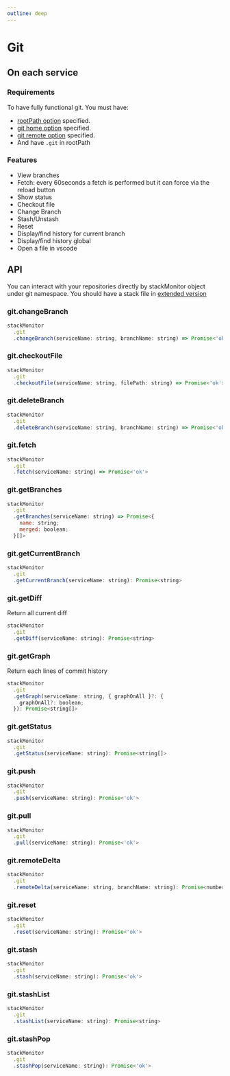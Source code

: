 ```yaml
---
outline: deep
---
```

# Git

## On each service

### Requirements
To have fully functional git. You must have:
 - [rootPath option](../reference/service-options.md#root-path) specified.
 - [git home option](../reference/service-options.md#home) specified.
 - [git remote option](../reference/service-options.md#remote) specified.
 - And have ```.git``` in rootPath

### Features

 - View branches
 - Fetch: every 60seconds a fetch is performed but it can force via the reload button
 - Show status
 - Checkout file
 - Change Branch
 - Stash/Unstash
 - Reset
 - Display/find history for current branch
 - Display/find history global
 - Open a file in vscode

## API

You can interact with your repositories directly by stackMonitor object under git namespace. You should have a stack file in [extended version](../reference/extended-options.md)

### git.changeBranch
```js Type
stackMonitor
  .git
  .changeBranch(serviceName: string, branchName: string) => Promise<'ok'> 
```

### git.checkoutFile
```js Type
stackMonitor
  .git
  .checkoutFile(serviceName: string, filePath: string) => Promise<'ok'> 
```
### git.deleteBranch
```js Type
stackMonitor
  .git
  .deleteBranch(serviceName: string, branchName: string) => Promise<'ok'> 
```
### git.fetch
```js Type
stackMonitor
  .git
  .fetch(serviceName: string) => Promise<'ok'> 
```
### git.getBranches
```js Type
stackMonitor
  .git
  .getBranches(serviceName: string) => Promise<{
    name: string;
    merged: boolean;
  }[]>
```
### git.getCurrentBranch
```js Type
stackMonitor
  .git
  .getCurrentBranch(serviceName: string): Promise<string>
```
### git.getDiff
Return all current diff
```js Type
stackMonitor
  .git
  .getDiff(serviceName: string): Promise<string>
```
### git.getGraph
Return each lines of commit history
```js Type
stackMonitor
  .git
  .getGraph(serviceName: string, { graphOnAll }?: {
    graphOnAll?: boolean;
  }): Promise<string[]>
```
### git.getStatus
```js Type
stackMonitor
  .git
  .getStatus(serviceName: string): Promise<string[]>
```
### git.push
```js Type
stackMonitor
  .git
  .push(serviceName: string): Promise<'ok'>
```
### git.pull
```js Type
stackMonitor
  .git
  .pull(serviceName: string): Promise<'ok'>
```
### git.remoteDelta
```js Type
stackMonitor
  .git
  .remoteDelta(serviceName: string, branchName: string): Promise<number>
```
### git.reset
```js Type
stackMonitor
  .git
  .reset(serviceName: string): Promise<'ok'>
```
### git.stash
```js Type
stackMonitor
  .git
  .stash(serviceName: string): Promise<'ok'>
```
### git.stashList
```js Type
stackMonitor
  .git
  .stashList(serviceName: string): Promise<string>
```
### git.stashPop
```js Type
stackMonitor
  .git
  .stashPop(serviceName: string): Promise<'ok'>
```